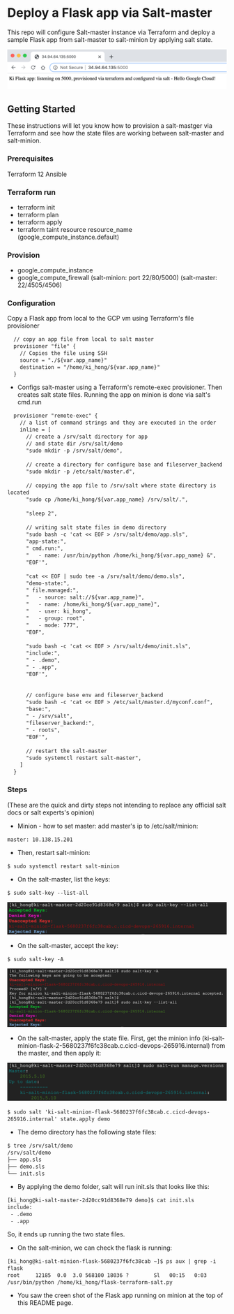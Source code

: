 # Deploy a Flask app via Salt-master

This repo will configure Salt-master instance via Terraform and deploy a sample Flask app from salt-master to salt-minion by  applying salt state.


![Output](https://github.com/Einsteinish/GCP-MyLab-Samples/blob/master/terraform-salt-master-gcp/images/salt-output.png)


## Getting Started

These instructions will let you know how to provision a salt-mastger via Terraform and see how the state files are working between salt-master and salt-minion. 

### Prerequisites

Terraform 12 
Ansible

### Terraform run
* terraform init
* terraform plan
* terraform apply
* terraform taint resource resource_name (google_compute_instance.default) 

### Provision
* google_compute_instance
* google_compute_firewall (salt-minion: port 22/80/5000) (salt-master: 22/4505/4506)

### Configuration
Copy a Flask app from local to the GCP vm using Terraform's file provisioner

```
  // copy an app file from local to salt master
  provisioner "file" {
    // Copies the file using SSH
    source = "./${var.app_name}"
    destination = "/home/ki_hong/${var.app_name}"
  }
```

* Configs salt-master using a Terraform's remote-exec provisioner. Then creates salt state files. Running the app on minion is done via salt's cmd.run

```
  provisioner "remote-exec" {
    // a list of command strings and they are executed in the order 
    inline = [
      // create a /srv/salt directory for app 
      // and state dir /srv/salt/demo
      "sudo mkdir -p /srv/salt/demo",
       
      // create a directory for configure base and fileserver_backend
      "sudo mkdir -p /etc/salt/master.d",

      // copying the app file to /srv/salt where state directory is located
      "sudo cp /home/ki_hong/${var.app_name} /srv/salt/.",

      "sleep 2",

      // writing salt state files in demo directory
      "sudo bash -c 'cat << EOF > /srv/salt/demo/app.sls",
      "app-state:",
      " cmd.run:",
      "   - name: /usr/bin/python /home/ki_hong/${var.app_name} &",
      "EOF'",

      "cat << EOF | sudo tee -a /srv/salt/demo/demo.sls",
      "demo-state:",
      " file.managed:",
      "   - source: salt://${var.app_name}",
      "   - name: /home/ki_hong/${var.app_name}",
      "   - user: ki_hong",
      "   - group: root",
      "   - mode: 777",
      "EOF",

      "sudo bash -c 'cat << EOF > /srv/salt/demo/init.sls",
      "include:",
      " - .demo",
      " - .app", 
      "EOF'",


      // configure base env and fileserver_backend
      "sudo bash -c 'cat << EOF > /etc/salt/master.d/myconf.conf",
      "base:",
      " - /srv/salt",
      "fileserver_backend:",
      " - roots",
      "EOF'",    

      // restart the salt-master
      "sudo systemctl restart salt-master",
    ]
  }
```

### Steps 
(These are the quick and dirty steps not intending to replace any official salt docs or salt experts's opinion)

* Minion - how to set master: 
add master's ip to /etc/salt/minion:
```
master: 10.138.15.201
```

* Then, restart salt-minion:
```
$ sudo systemctl restart salt-minion
```

* On the salt-master, list the keys:
```
$ sudo salt-key --list-all
```
![listing keys](https://github.com/Einsteinish/GCP-MyLab-Samples/blob/master/terraform-salt-master-gcp/images/keys-listed-unaccepted.png)

* On the salt-master, accept the key:
```
$ sudo salt-key -A
```
![accepting keys](https://github.com/Einsteinish/GCP-MyLab-Samples/blob/master/terraform-salt-master-gcp/images/accept-the-minion-key.png)

* On the salt-master, apply the state file.
First, get the minion info (ki-salt-minion-flask-2-5680237f6fc38cab.c.cicd-devops-265916.internal) from the master, and then apply it:

![accepting keys](https://github.com/Einsteinish/GCP-MyLab-Samples/blob/master/terraform-salt-master-gcp/images/salt-manage-version.png)

```
$ sudo salt 'ki-salt-minion-flask-5680237f6fc38cab.c.cicd-devops-265916.internal' state.apply demo 
```

* The demo directory has the following state files:
```
$ tree /srv/salt/demo
/srv/salt/demo
├── app.sls
├── demo.sls
└── init.sls
```

* By applying the demo folder, salt will run init.sls that looks like this:
```
[ki_hong@ki-salt-master-2d20cc91d8368e79 demo]$ cat init.sls
include:
 - .demo
 - .app
```
So, it ends up running the two state files.

* On the salt-minion, we can check the flask is running:
```
[ki_hong@ki-salt-minion-flask-5680237f6fc38cab ~]$ ps aux | grep -i flask
root     12185  0.0  3.0 568100 18036 ?        Sl   00:15   0:03 /usr/bin/python /home/ki_hong/flask-terraform-salt.py
```

* You saw the creen shot of the Flask app running on minion at the top of this README page.
